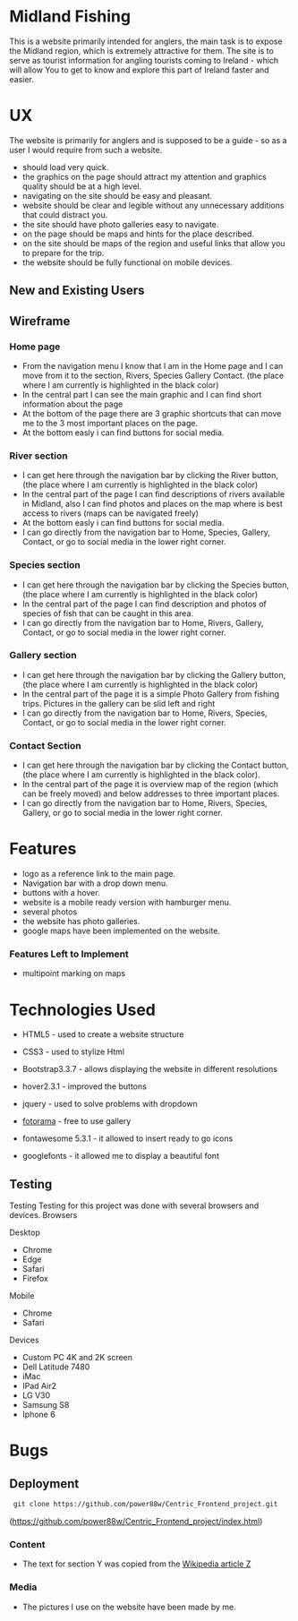# Midland Fishing

This is a website primarily intended for anglers, the main task is to expose the Midland region, which is extremely attractive for them. The site is to serve as tourist information for angling tourists coming to Ireland - which will allow You to get to know and explore this part of Ireland faster and easier.
 
# UX

The website is primarily for anglers and is supposed to be a guide - so as a user I would require from such a website.

-	 should load very quick.
-	 the graphics on the page should attract my attention and graphics quality should be at a high level.
-	 navigating on the site should be easy and pleasant.
-	 website should be clear and legible without any unnecessary additions that could distract you.
-	 the site should have photo galleries easy to navigate.
-	 on the page should be maps and hints for the place described.
-	 on the site should be maps of the region and useful links that allow you to prepare for the trip.
-	 the website should be fully functional on mobile devices. 

 
## New and Existing Users


## Wireframe

### Home page
- From the navigation menu I know that I am in the Home page and I can move from it to the section, Rivers, Species Gallery Contact. (the place where I am currently is highlighted in the black color)
- In the central part I can see the main graphic and I can find short information about the page 
- At the bottom of the page there are 3 graphic shortcuts that can move me to the 3 most important places on the page.
- At the bottom easly i can find buttons for social media.


### River section

- I can get here through the navigation bar by clicking the River button, (the place where I am currently is highlighted in the black color)
- In the central part of the page  I can find descriptions of rivers available in Midland,  also I can find photos and places on the map where is
  best access to rivers (maps can be navigated freely)
- At the bottom easly i can find buttons for social media.
- I can go directly from the navigation bar to Home, Species, Gallery, Contact, or go to social media in the lower right corner.



### Species section

- I can get here through the navigation bar by clicking the Species button, (the place where I am currently is highlighted in the black color)
- In the central part of the page  I can find description and photos of species of fish that can be caught in this area.
- I can go directly from the navigation bar to Home, Rivers,  Gallery, Contact, or go to social media in the lower right corner.



	
### Gallery section

- I can get here through the navigation bar by clicking the Gallery button, (the place where I am currently is highlighted in the black color)
- In the central part of the page it is a simple Photo Gallery from fishing trips.  Pictures in the gallery can be slid left and right
- I can go directly from the navigation bar to Home, Rivers, Species, Contact, or go to social media in the lower right corner.



### Contact Section

- I can get here through the navigation bar by clicking the Contact button, (the place where I am currently is highlighted in the black color).
- In the central part of the page it is overview map of the region (which can be freely moved) and below addresses to three important places.
- I can go directly from the navigation bar to Home, Rivers, Species, Gallery, or go to social media in the lower right corner.



# Features

- logo as a reference link to the main page.
- Navigation bar with a drop down menu.
- buttons with a hover.
- website is a mobile ready version with hamburger menu.
- several photos
- the website has photo galleries.
- google maps have been implemented on the website.
 

### Features Left to Implement
- multipoint marking on maps


# Technologies Used


- HTML5 - used to create a website structure 

-	CSS3 - used to stylize Html

- Bootstrap3.3.7 - allows displaying the website in different resolutions

- hover2.3.1 - improved the buttons

- jquery - used to solve problems with dropdown

- [fotorama](http://fotorama.io/) - free to use gallery 

- fontawesome 5.3.1 - it allowed to insert ready to go icons

- googlefonts - it allowed me to display a beautiful font

## Testing

Testing
Testing for this project was done with several browsers and devices.
Browsers

Desktop
- Chrome
- Edge
- Safari 
- Firefox

Mobile
- Chrome
-	Safari


Devices
- Custom PC 4K and 2K screen	
- Dell Latitude 7480
- iMac 
- IPad Air2
- LG V30
- Samsung S8 
- Iphone 6




# Bugs

## Deployment


```md
 git clone https://github.com/power88w/Centric_Frontend_project.git
```

(https://github.com/power88w/Centric_Frontend_project/index.html)



### Content
- The text for section Y was copied from the [Wikipedia article Z](https://en.wikipedia.org/wiki/Z)

### Media
- The pictures I use on the website have been made by me.


